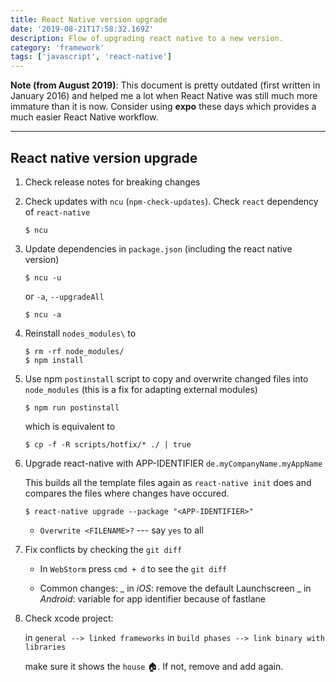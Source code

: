```yaml
---
title: React Native version upgrade
date: '2019-08-21T17:58:32.169Z'
description: Flow of upgrading react native to a new version.
category: 'framework'
tags: ['javascript', 'react-native']
---
```


**Note (from August 2019)**: This document is pretty outdated (first written in January 2016) and helped me a lot when React Native was still much more immature than it is now. Consider using **expo** these days which provides a much easier React Native workflow.

---

## React native version upgrade

1.  Check release notes for breaking changes

2.  Check updates with `ncu` (`npm-check-updates`). Check `react` dependency of `react-native`

        $ ncu

3.  Update dependencies in `package.json` (including the react native version)

        $ ncu -u

    or `-a`, `--upgradeAll`

        $ ncu -a

4.  Reinstall `nodes_modules\` to

        $ rm -rf node_modules/
        $ npm install

5.  Use npm `postinstall` script to copy and overwrite changed files into `node_modules` (this is a fix for adapting external modules)

        $ npm run postinstall

    which is equivalent to

        $ cp -f -R scripts/hotfix/* ./ | true

6.  Upgrade react-native with APP-IDENTIFIER `de.myCompanyName.myAppName`

    This builds all the template files again as `react-native init` does and compares the files where changes have occured.

        $ react-native upgrade --package "<APP-IDENTIFIER>"

    - `Overwrite <FILENAME>?` --- say `yes` to all

7.  Fix conflicts by checking the `git diff`

    - In `WebStorm` press `cmd + d` to see the `git diff`

    - Common changes:
      _ in *iOS*: remove the default Launchscreen
      _ in *Android*: variable for app identifier because of fastlane

8.  Check xcode project:

    in `general --> linked frameworks`
    in `build phases --> link binary with libraries`

    make sure it shows the `house` 🏠. If not, remove and add again.

